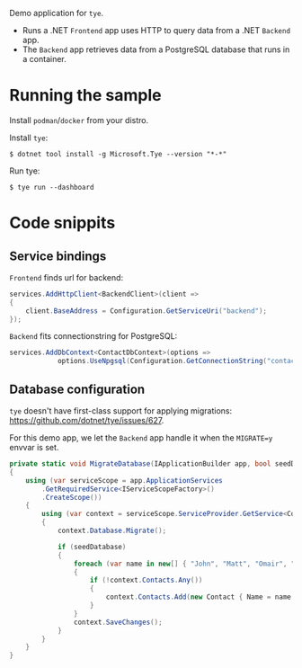 Demo application for `tye`.
- Runs a .NET `Frontend` app uses HTTP to query data from a .NET `Backend` app.
- The `Backend` app retrieves data from a PostgreSQL database that runs in a container.

# Running the sample

Install `podman`/`docker` from your distro.

Install `tye`:

```
$ dotnet tool install -g Microsoft.Tye --version "*-*"
```

Run tye:
```
$ tye run --dashboard
```
# Code snippits

## Service bindings

`Frontend` finds url for backend:

```cs
services.AddHttpClient<BackendClient>(client =>
{
    client.BaseAddress = Configuration.GetServiceUri("backend");
});
```

`Backend` fits connectionstring for PostgreSQL:

```cs
services.AddDbContext<ContactDbContext>(options =>
            options.UseNpgsql(Configuration.GetConnectionString("contactdb")));
```

## Database configuration

`tye` doesn't have first-class support for applying migrations: https://github.com/dotnet/tye/issues/627.

For this demo app, we let the `Backend` app handle it when the `MIGRATE=y` envvar is set.

```cs
private static void MigrateDatabase(IApplicationBuilder app, bool seedDatabase)
{
    using (var serviceScope = app.ApplicationServices
        .GetRequiredService<IServiceScopeFactory>()
        .CreateScope())
    {
        using (var context = serviceScope.ServiceProvider.GetService<ContactDbContext>())
        {
            context.Database.Migrate();

            if (seedDatabase)
            {
                foreach (var name in new[] { "John", "Matt", "Omair", "Dan", "Radka", "Andrew", "Tom" })
                {
                    if (!context.Contacts.Any())
                    {
                        context.Contacts.Add(new Contact { Name = name });
                    }
                }
                context.SaveChanges();
            }
        }
    }
}
```